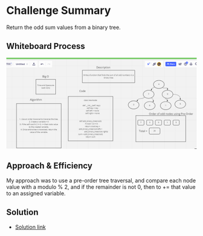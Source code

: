 # Challenge Summary
Return the odd sum values from a binary tree.

## Whiteboard Process
<img src='img/CC19.PNG'/>

## Approach & Efficiency
My approach was to use a pre-order tree traversal, and compare each node value with a modulo % 2, and if the remainder is not 0, then to += that value to an assigned variable.

## Solution
- [Solution link](https://github.com/KirkGarrison/data-structures-and-algorithms/blob/main/python/code_challenges/odd_sum_binary/odd_sum_binary.py)
